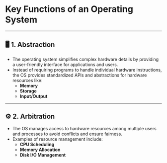 # Key Functions of an Operating System  

---

## 🖥️ 1. Abstraction  

- The operating system simplifies complex hardware details by providing a user-friendly interface for applications and users.  
- Instead of requiring programs to handle individual hardware instructions, the OS provides standardized APIs and abstractions for hardware resources like:  
  - **Memory**  
  - **Storage**  
  - **Input/Output**  

---

## ⚙️ 2. Arbitration  

- The OS manages access to hardware resources among multiple users and processes to avoid conflicts and ensure fairness.  
- Examples of resource management include:  
  - **CPU Scheduling**  
  - **Memory Allocation**  
  - **Disk I/O Management**  
